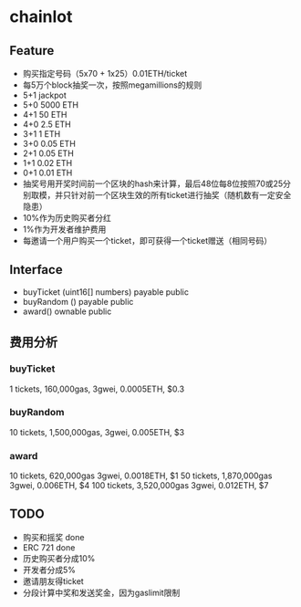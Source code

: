 # chainlot


## Feature
 * 购买指定号码（5x70 + 1x25）0.01ETH/ticket
 * 每5万个block抽奖一次，按照megamillions的规则
  * 5+1 jackpot
  * 5+0 5000 ETH
  * 4+1 50 ETH
  * 4+0 2.5 ETH
  * 3+1 1 ETH
  * 3+0 0.05 ETH
  * 2+1 0.05 ETH
  * 1+1 0.02 ETH
  * 0+1 0.01 ETH
 * 抽奖号用开奖时间前一个区块的hash来计算，最后48位每8位按照70或25分别取模，并只针对前一个区块生效的所有ticket进行抽奖（随机数有一定安全隐患）
 * 10%作为历史购买者分红
 * 1%作为开发者维护费用
 * 每邀请一个用户购买一个ticket，即可获得一个ticket赠送（相同号码）
## Interface
 * buyTicket (uint16[] numbers) payable public
 * buyRandom () payable public
 * award() ownable public
## 费用分析
 ### buyTicket
 1 tickets, 160,000gas, 3gwei, 0.0005ETH, $0.3
 ### buyRandom
 10 tickets, 1,500,000gas, 3gwei, 0.005ETH, $3
 ### award
 10 tickets, 620,000gas 3gwei, 0.0018ETH, $1
 50 tickets, 1,870,000gas 3gwei, 0.006ETH, $4
 100 tickets, 3,520,000gas 3gwei, 0.012ETH, $7



## TODO
 * 购买和摇奖 done
 * ERC 721 done
 * 历史购买者分成10%
 * 开发者分成5%
 * 邀请朋友得ticket
 * 分段计算中奖和发送奖金，因为gaslimit限制

